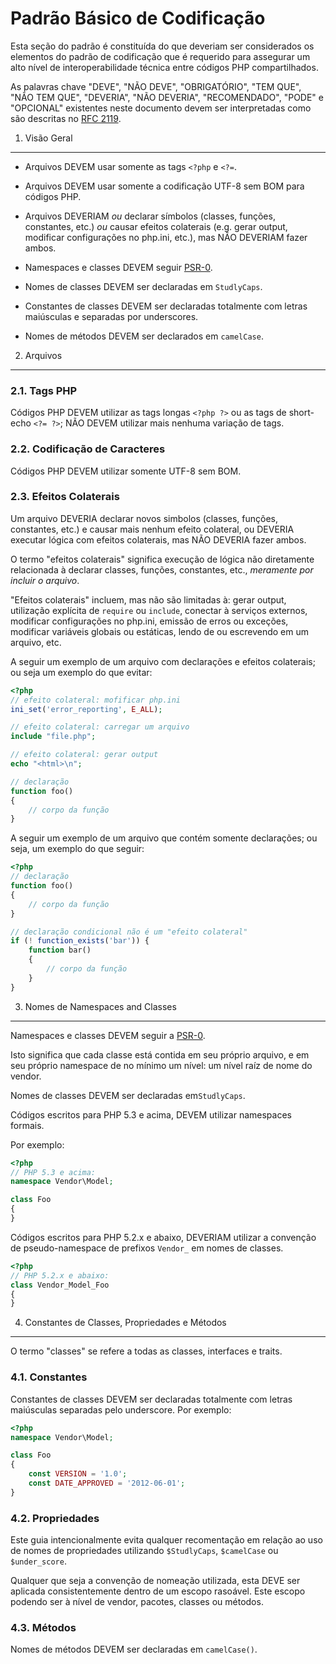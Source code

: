 Padrão Básico de Codificação
============================

Esta seção do padrão é constituída do que deveriam ser considerados os elementos do padrão de codificação que é requerido para assegurar um alto nível de interoperabilidade técnica entre códigos PHP compartilhados.

As palavras chave "DEVE", "NÃO DEVE", "OBRIGATÓRIO", "TEM QUE", "NÃO TEM QUE", "DEVERIA", "NÃO DEVERIA", "RECOMENDADO", "PODE" e "OPCIONAL" existentes neste documento devem ser interpretadas como são descritas no [RFC 2119][].

[RFC 2119]: http://www.ietf.org/rfc/rfc2119.txt
[PSR-0]: https://github.com/php-fig/fig-standards/blob/master/accepted/PSR-0.md


1. Visão Geral
--------------

- Arquivos DEVEM usar somente as tags `<?php` e `<?=`.

- Arquivos DEVEM usar somente a codificação UTF-8 sem BOM para códigos PHP.

- Arquivos DEVERIAM *ou* declarar símbolos (classes, funções, constantes, etc.)
  *ou* causar efeitos colaterais (e.g. gerar output, modificar configurações no php.ini, etc.), mas NÃO DEVERIAM fazer ambos.

- Namespaces e classes DEVEM seguir [PSR-0][].

- Nomes de classes DEVEM ser declaradas em `StudlyCaps`.

- Constantes de classes DEVEM ser declaradas totalmente com letras maiúsculas e separadas por underscores.

- Nomes de métodos DEVEM ser declarados em `camelCase`.


2. Arquivos
-----------

### 2.1. Tags PHP

Códigos PHP DEVEM utilizar as tags longas `<?php ?>` ou as tags de short-echo `<?= ?>`; NÃO DEVEM utilizar mais nenhuma variação de tags.

### 2.2. Codificação de Caracteres

Códigos PHP DEVEM utilizar somente UTF-8 sem BOM.

### 2.3. Efeitos Colaterais

Um arquivo DEVERIA declarar novos simbolos (classes, funções, constantes, etc.) e causar mais nenhum efeito colateral, ou DEVERIA executar lógica com efeitos colaterais, mas NÃO DEVERIA fazer ambos.

O termo "efeitos colaterais" significa execução de lógica não diretamente relacionada à declarar classes, funções, constantes, etc., *meramente por incluir o arquivo*.

"Efeitos colaterais" incluem, mas não são limitadas à: gerar output, utilização explícita de `require` ou `include`, conectar à serviços externos, modificar configurações no php.ini, emissão de erros ou exceções, modificar variáveis globais ou estáticas, lendo de ou escrevendo em um arquivo, etc.

A seguir um exemplo de um arquivo com declarações e efeitos colaterais; ou seja um exemplo do que evitar:

~~~php
<?php
// efeito colateral: mofificar php.ini
ini_set('error_reporting', E_ALL);

// efeito colateral: carregar um arquivo
include "file.php";

// efeito colateral: gerar output
echo "<html>\n";

// declaração
function foo()
{
    // corpo da função
}
~~~

A seguir um exemplo de um arquivo que contém somente declarações; ou seja, um exemplo do que seguir:

~~~php
<?php
// declaração
function foo()
{
    // corpo da função
}

// declaração condicional não é um "efeito colateral"
if (! function_exists('bar')) {
    function bar()
    {
        // corpo da função
    }
}
~~~


3. Nomes de Namespaces and Classes
----------------------------------

Namespaces e classes DEVEM seguir a [PSR-0][].

Isto significa que cada classe está contida em seu próprio arquivo, e em seu próprio namespace de no mínimo um nível: um nível raíz de nome do vendor.

Nomes de classes DEVEM ser declaradas em`StudlyCaps`.

Códigos escritos para PHP 5.3 e acima, DEVEM utilizar namespaces formais.

Por exemplo:

~~~php
<?php
// PHP 5.3 e acima:
namespace Vendor\Model;

class Foo
{
}
~~~

Códigos escritos para PHP 5.2.x e abaixo, DEVERIAM utilizar a convenção de pseudo-namespace de prefixos `Vendor_` em nomes de classes.

~~~php
<?php
// PHP 5.2.x e abaixo:
class Vendor_Model_Foo
{
}
~~~

4. Constantes de Classes, Propriedades e Métodos
------------------------------------------------

O termo "classes" se refere a todas as classes, interfaces e traits.

### 4.1. Constantes

Constantes de classes DEVEM ser declaradas totalmente com letras maiúsculas separadas pelo underscore.
Por exemplo:

~~~php
<?php
namespace Vendor\Model;

class Foo
{
    const VERSION = '1.0';
    const DATE_APPROVED = '2012-06-01';
}
~~~

### 4.2. Propriedades

Este guia intencionalmente evita qualquer recomentação em relação ao uso de nomes de propriedades utilizando `$StudlyCaps`, `$camelCase` ou `$under_score`.

Qualquer que seja a convenção de nomeação utilizada, esta DEVE ser aplicada consistentemente dentro de um escopo rasoável. Este escopo podendo ser à nível de vendor, pacotes, classes ou métodos.

### 4.3. Métodos

Nomes de métodos DEVEM ser declaradas em `camelCase()`.
